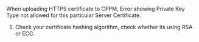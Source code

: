 When uploading HTTPS certificate to CPPM, Error showing Private Key Type not allowed for this particular Server Certificate.

1. Check your certificate hashing algorithm, check whether its using RSA or ECC.
